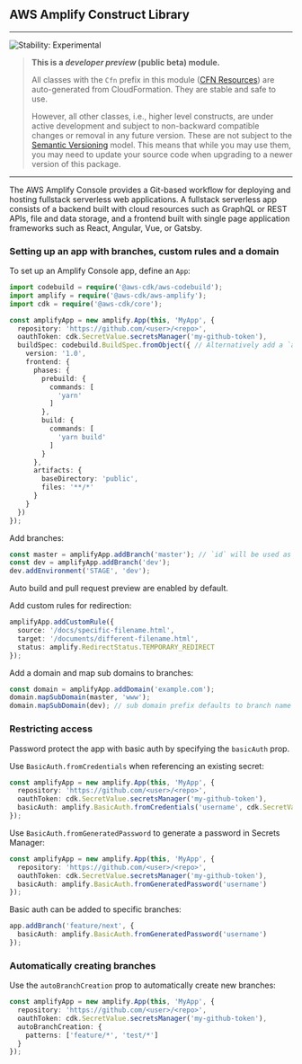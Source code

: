 ## AWS Amplify Construct Library
<!--BEGIN STABILITY BANNER-->

---

![Stability: Experimental](https://img.shields.io/badge/stability-Experimental-important.svg?style=for-the-badge)

> **This is a _developer preview_ (public beta) module.**
>
> All classes with the `Cfn` prefix in this module ([CFN Resources](https://docs.aws.amazon.com/cdk/latest/guide/constructs.html#constructs_lib))
> are auto-generated from CloudFormation. They are stable and safe to use.
>
> However, all other classes, i.e., higher level constructs, are under active development and subject to non-backward
> compatible changes or removal in any future version. These are not subject to the [Semantic Versioning](https://semver.org/) model.
> This means that while you may use them, you may need to update your source code when upgrading to a newer version of this package.

---
<!--END STABILITY BANNER-->

The AWS Amplify Console provides a Git-based workflow for deploying and hosting fullstack serverless web applications. A fullstack serverless app consists of a backend built with cloud resources such as GraphQL or REST APIs, file and data storage, and a frontend built with single page application frameworks such as React, Angular, Vue, or Gatsby.

### Setting up an app with branches, custom rules and a domain
To set up an Amplify Console app, define an `App`:
```ts
import codebuild = require('@aws-cdk/aws-codebuild');
import amplify = require('@aws-cdk/aws-amplify');
import cdk = require('@aws-cdk/core');

const amplifyApp = new amplify.App(this, 'MyApp', {
  repository: 'https://github.com/<user>/<repo>',
  oauthToken: cdk.SecretValue.secretsManager('my-github-token'),
  buildSpec: codebuild.BuildSpec.fromObject({ // Alternatively add a `amplify.yml` to the repo
    version: '1.0',
    frontend: {
      phases: {
        prebuild: {
          commands: [
            'yarn'
          ]
        },
        build: {
          commands: [
            'yarn build'
          ]
        }
      },
      artifacts: {
        baseDirectory: 'public',
        files: '**/*'
      }
    }
  })
});
```

Add branches:
```ts
const master = amplifyApp.addBranch('master'); // `id` will be used as repo branch name
const dev = amplifyApp.addBranch('dev');
dev.addEnvironment('STAGE', 'dev');
```
Auto build and pull request preview are enabled by default.

Add custom rules for redirection:
```ts
amplifyApp.addCustomRule({
  source: '/docs/specific-filename.html',
  target: '/documents/different-filename.html',
  status: amplify.RedirectStatus.TEMPORARY_REDIRECT
});
```

Add a domain and map sub domains to branches:
```ts
const domain = amplifyApp.addDomain('example.com');
domain.mapSubDomain(master, 'www');
domain.mapSubDomain(dev); // sub domain prefix defaults to branch name
```

### Restricting access
Password protect the app with basic auth by specifying the `basicAuth` prop.

Use `BasicAuth.fromCredentials` when referencing an existing secret:
```ts
const amplifyApp = new amplify.App(this, 'MyApp', {
  repository: 'https://github.com/<user>/<repo>',
  oauthToken: cdk.SecretValue.secretsManager('my-github-token'),
  basicAuth: amplify.BasicAuth.fromCredentials('username', cdk.SecretValue.secretsManager('my-github-token'))
});
```

Use `BasicAuth.fromGeneratedPassword` to generate a password in Secrets Manager:
```ts
const amplifyApp = new amplify.App(this, 'MyApp', {
  repository: 'https://github.com/<user>/<repo>',
  oauthToken: cdk.SecretValue.secretsManager('my-github-token'),
  basicAuth: amplify.BasicAuth.fromGeneratedPassword('username')
});
```

Basic auth can be added to specific branches:
```ts
app.addBranch('feature/next', {
  basicAuth: amplify.BasicAuth.fromGeneratedPassword('username')
});
```

### Automatically creating branches
Use the `autoBranchCreation` prop to automatically create new branches:
```ts
const amplifyApp = new amplify.App(this, 'MyApp', {
  repository: 'https://github.com/<user>/<repo>',
  oauthToken: cdk.SecretValue.secretsManager('my-github-token'),
  autoBranchCreation: {
    patterns: ['feature/*', 'test/*']
  }
});
```
